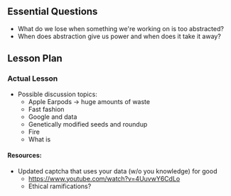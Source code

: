 ## Essential Questions

- What do we lose when something we're working on is too abstracted?
- When does abstraction give us power and when does it take it away?

## Lesson Plan

### Actual Lesson

- Possible discussion topics:
    - Apple Earpods -> huge amounts of waste
    - Fast fashion
    - Google and data
    - Genetically modified seeds and roundup
    - Fire
    - What is 

#### Resources:

- Updated captcha that uses your data (w/o you knowledge) for good
    - https://www.youtube.com/watch?v=4UuvwY6CdLo
    - Ethical ramifications?

